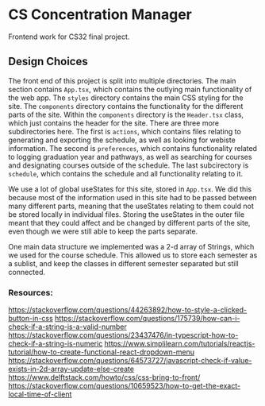 # CS Concentration Manager

Frontend work for CS32 final project.

## Design Choices

The front end of this project is split into multiple directories. The main
section contains `App.tsx`, which contains the outlying main functionality of
the web app. The `styles` directory contains the main CSS styling for the site.
The `components` directory contains the functionality for the different parts
of the site. Within the `components` directory is the `Header.tsx` class, which
just contains the header for the site. There are three more subdirectories here.
The first is `actions`, which contains files relating to generating and
exporting the schedule, as well as looking for webiste information. The second
is `preferences`, which contains functionality related to logging graduation
year and pathways, as well as searching for courses and designating courses
outside of the schedule. The last subcirectory is `schedule`, which contains
the schedule and all functionality relating to it.

We use a lot of global useStates for this site, stored in `App.tsx`. We did this
because most of the information used in this site had to be passed between many
different parts, meaning that the useStates relating to them could not be stored
locally in individual files. Storing the useStates in the outer file meant that
they could affect and be changed by different parts of the site, even though
we were still able to keep the parts separate.

One main data structure we implemented was a 2-d array of Strings, which we used
for the course schedule. This allowed us to store each semester as a sublist,
and keep the classes in different semester separated but still connected.

### Resources:

https://stackoverflow.com/questions/44263892/how-to-style-a-clicked-button-in-css
https://stackoverflow.com/questions/175739/how-can-i-check-if-a-string-is-a-valid-number
https://stackoverflow.com/questions/23437476/in-typescript-how-to-check-if-a-string-is-numeric
https://www.simplilearn.com/tutorials/reactjs-tutorial/how-to-create-functional-react-dropdown-menu
https://stackoverflow.com/questions/64573727/javascript-check-if-value-exists-in-2d-array-update-else-create
https://www.delftstack.com/howto/css/css-bring-to-front/
https://stackoverflow.com/questions/10659523/how-to-get-the-exact-local-time-of-client
